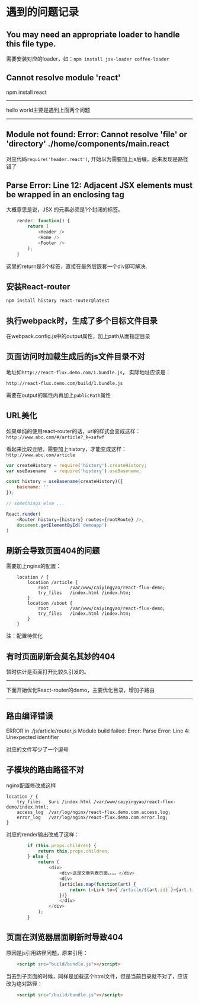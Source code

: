 # 遇到的问题记录

## You may need an appropriate loader to handle this file type.

需要安装对应的loader，如：`npm install jsx-loader coffee-loader`

## Cannot resolve module 'react'

npm install react 

----------

hello world主要是遇到上面两个问题

----------

## Module not found: Error: Cannot resolve 'file' or 'directory' ./home/components/main.react

对应代码`require('header.react')`, 开始以为需要加上js后缀，后来发现是路径错了

## Parse Error: Line 12: Adjacent JSX elements must be wrapped in an enclosing tag 

大概意思是说，JSX 的元素必须是1个封闭的标签。

```js 
    render: function() {
        return (
            <Header />
            <Home />
            <Footer />
        );
    }
```

这里的return是3个标签，直接在最外层嵌套一个div即可解决. 

## 安装React-router 

```sh 
npm install history react-router@latest
```

## 执行webpack时，生成了多个目标文件目录

在webpack.config.js中的output属性，加上path从而指定目录

## 页面访问时加载生成后的js文件目录不对

地址如`http://react-flux.demo.com/1.bundle.js`， 实际地址应该是：

`http://react-flux.demo.com/build/1.bundle.js`

需要在output的属性内再加上`publicPath`属性

## URL美化

如果单纯的使用react-router的话，url的样式会变成这样：`http://www.abc.com/#/article?_k=safwf`

看起来比较丑陋，需要加上history，才能变成这样：`http://www.abc.com/article`

```js 
var createHistory = require('history').createHistory;
var useBasename   = require('history').useBasename;

const history = useBasename(createHistory)({
    basename: ''
});

// somethings else ...

React.render(
    <Router history={history} routes={rootRoute} />,
    document.getElementById('demoapp')
)
```

## 刷新会导致页面404的问题

需要加上nginx的配置：

```
    location / {
        location /article {
            root        /var/www/caiyingyao/react-flux-demo;
            try_files   /index.html /index.htm;
        }
        location /about {
            root        /var/www/caiyingyao/react-flux-demo;
            try_files   /index.html /index.htm;
        }
    }
```

注：配置待优化

## 有时页面刷新会莫名其妙的404

暂时估计是页面打开比较久引发的。

------------------

下面开始优化React-router的demo，主要优化目录，增加子路由

------------------

## 路由编译错误 

ERROR in ./js/article/router.js
Module build failed: Error: Parse Error: Line 4: Unexpected identifier

对应的文件写少了一个逗号 

## 子模块的路由路径不对

nginx配置修改成这样

```
location / {
    try_files   $uri /index.html /var/www/caiyingyao/react-flux-demo/index.html;
    access_log  /var/log/nginx/react-flux.demo.com.access.log;
    error_log   /var/log/nginx/react-flux.demo.com.error.log;
}
```

对应的render输出改成了这样：

```js
        if (this.props.children) {
            return this.props.children;
        } else {
            return (
                <div>
                    <div>这是文章列表页面。。。。</div>
                    <div>
                    {articles.map(function(art) {
                        return (<Link to={`/article/${art.id}`}>{art.title}</Link>)
                    })}
                    </div>
                </div>
            );
        }
```

## 页面在浏览器层面刷新时导致404

原因是js引用路径问题，原来引用：

```html 
    <script src="build/bundle.js"></script>
```

当去到子页面的时候，同样是加载这个html文件，但是当前目录就不对了，应该改为绝对路径：

```html 
    <script src="/build/bundle.js"></script>
```



